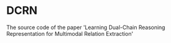 # DCRN
The source code of the paper 'Learning Dual-Chain Reasoning Representation for Multimodal Relation Extraction'
